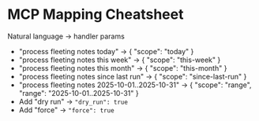 
# MCP Mapping Cheatsheet
Natural language → handler params

- "process fleeting notes today" → { "scope": "today" }
- "process fleeting notes this week" → { "scope": "this-week" }
- "process fleeting notes this month" → { "scope": "this-month" }
- "process fleeting notes since last run" → { "scope": "since-last-run" }
- "process fleeting notes 2025-10-01..2025-10-31" → { "scope": "range", "range": "2025-10-01..2025-10-31" }
- Add "dry run" → `"dry_run": true`
- Add "force" → `"force": true`